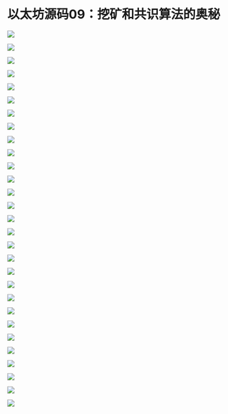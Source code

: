 # 以太坊源码09：挖矿和共识算法的奥秘


![](https://i.imgur.com/Tbt7rkr.png)

![](https://i.imgur.com/WZhwqhq.png)

![](https://i.imgur.com/vZnkOYq.png)

![](https://i.imgur.com/thjyjMJ.png)

![](https://i.imgur.com/V4JbAKb.png)

![](https://i.imgur.com/911am8F.png)

![](https://i.imgur.com/HrK6QCl.png)


![](https://i.imgur.com/2UvTPWx.png)

![](https://i.imgur.com/TxazD6d.png)

![](https://i.imgur.com/moslDYv.png)

![](https://i.imgur.com/bum0rgZ.png)

![](https://i.imgur.com/mW5jLGv.png)

![](https://i.imgur.com/O4fjqgp.png)

![](https://i.imgur.com/i0xRx7O.png)

![](https://i.imgur.com/qO6pmcZ.png)

![](https://i.imgur.com/pueSjHw.png)

![](https://i.imgur.com/uGY4TtV.png)

![](https://i.imgur.com/ganEGI0.png)

![](https://i.imgur.com/gaI4vFI.png)

![](https://i.imgur.com/Yx2wC2x.png)

![](https://i.imgur.com/PJF5xHH.png)

![](https://i.imgur.com/MQCQCVH.png)

![](https://i.imgur.com/YUprprt.png)

![](https://i.imgur.com/wGIZVPe.png)

![](https://i.imgur.com/AEWSA35.png)

![](https://i.imgur.com/bEMY8uQ.png)

![](https://i.imgur.com/2MB1dc7.png)

![](https://i.imgur.com/5xiNvp2.png)

![](https://i.imgur.com/BBbSMNo.png)